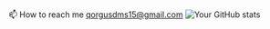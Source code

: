 📫 How to reach me qorgusdms15@gmail.com
![Your GitHub stats](https://github-readme-stats.vercel.app/api?username=hebaek76916&show_icons=true&theme=radical)
